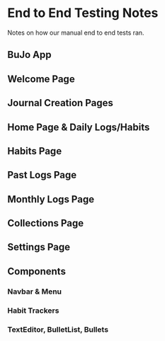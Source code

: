 # End to End Testing Notes

Notes on how our manual end to end tests ran.


## BuJo App



## Welcome Page


## Journal Creation Pages


## Home Page & Daily Logs/Habits




## Habits Page



## Past Logs Page



## Monthly Logs Page



## Collections Page



## Settings Page




## Components


### Navbar & Menu



### Habit Trackers


### TextEditor, BulletList, Bullets




